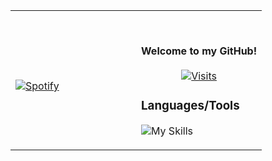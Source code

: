 <table width="100%"> 
  <tr>
  <td width="50%">
      
&nbsp; <br> [![Spotify](https://novatorem.benmaxgcu.vercel.app/api/spotify)](https://open.spotify.com/user/benmaxwell24)



  </td>
  <td width="50%">

<br><p align="center"><strong>Welcome to my GitHub!</strong><br><br>
  [![Visits](https://badges.pufler.dev/visits/novatorem/novatorem?logo=GitHub&label=github%20visits&color=blue&logoColor=white&style=flat-square)](https://github.com/benmaxibi)
</p>


### Languages/Tools
![My Skills](https://skillicons.dev/icons?i=cs,react,angular,ts,py,java,html,sass,azure,docker,kubernetes,figma,ps)
  </td>
  </table>

[//]: <> (The `&nbsp;` is to have Aphelion take up more space)
